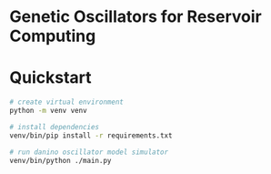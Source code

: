 # Genetic Oscillators for Reservoir Computing

# Quickstart
```bash
# create virtual environment
python -m venv venv

# install dependencies
venv/bin/pip install -r requirements.txt

# run danino oscillator model simulator
venv/bin/python ./main.py
```
